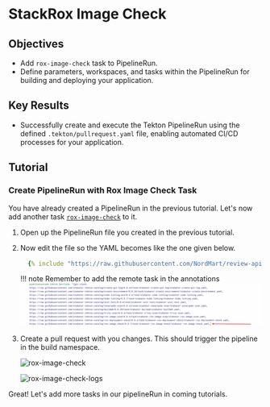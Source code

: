 # StackRox Image Check

## Objectives

- Add `rox-image-check` task to PipelineRun.
- Define parameters, workspaces, and tasks within the PipelineRun for building and deploying your application.

## Key Results

- Successfully create and execute the Tekton PipelineRun using the defined `.tekton/pullrequest.yaml` file, enabling automated CI/CD processes for your application.

## Tutorial

### Create PipelineRun with Rox Image Check Task

You have already created a PipelineRun in the previous tutorial. Let's now add another task [`rox-image-check`](https://github.com/stakater-tekton-catalog/rox-image-check) to it.

1. Open up the PipelineRun file you created in the previous tutorial.
1. Now edit the file so the YAML becomes like the one given below.

    ```yaml
      {% include "https://raw.githubusercontent.com/NordMart/review-api/main/.tekton/rox_image_check.yaml" %}
    ```

   !!! note
       Remember to add the remote task in the annotations
       ![rox-image-check](images/rox-image-check-annotation.png)

1. Create a pull request with you changes. This should trigger the pipeline in the build namespace.

   ![rox-image-check](images/rox-image-check.png)

   ![rox-image-check-logs](images/rox-image-check-logs.png)

Great! Let's add more tasks in our pipelineRun in coming tutorials.
